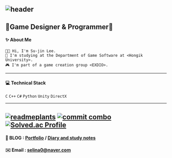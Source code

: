 ![header](https://capsule-render.vercel.app/api?type=transparent&color=auto&height=300&section=header&text=Game%20Designer%20,%20Programmer&fontSize=60)
---
## 💎Game Designer & Programmer💎

#### ✨ About Me
```
👋🏼 Hi, I'm Su-jin Lee. 
🏫 I'm studying at the Department of Game Software at <Hongik University>.
🎮 I'm part of a game creation group <EXDIO>.
``` 
---

#### 💻 Technical Stack
`C` `C++` `C#` `Python` `Unity` `DirectX`

---
[![readmeplants](https://readmeplants.com/get?name=happy-jinsu&planet=earth&plant=rainbowTree&nameTag=blackNameTag&ground=hill&background=none)](https://github.com/devxb/readmeplants)
[![commit combo](http://commitcombo.com/get?user=happy-jinsu&theme=Apricot-mini)](https://github.com/devxb/commitcombo)
[![Solved.ac Profile](http://mazassumnida.wtf/api/v2/generate_badge?boj=selina0)](https://solved.ac/selina0/)
---
#### 🌺 **BLOG** : [Portfolio](https://happy2jinsu.tistory.com/) / [Diary and study notes](https://blog.naver.com/selina0)

#### ✉️  **Email** : [selina0@naver.com](mailto:selina0@naver.com)
<!--
**happy-jinsu/happy-jinsu** is a ✨ _special_ ✨ repository because its `README.md` (this file) appears on your GitHub profile.

Here are some ideas to get you started:

- 🔭 I’m currently working on ...
- 🌱 I’m currently learning ...
- 👯 I’m looking to collaborate on ...
- 🤔 I’m looking for help with ...
- 💬 Ask me about ...
- 📫 How to reach me: ...
- 😄 Pronouns: ...
- ⚡ Fun fact: ...
-->
